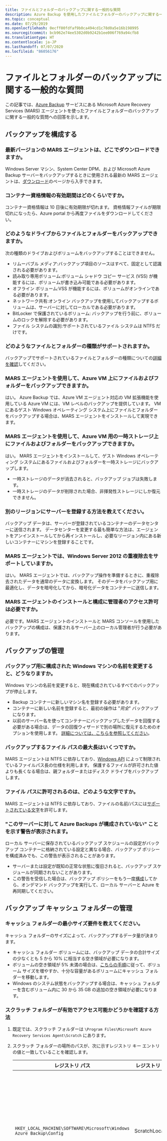 ```yaml
---
title: ファイルとフォルダーのバックアップに関する一般的な質問
description: Azure Backup を使用したファイルとフォルダーのバックアップに関する一般的な質問に対応します。
ms.topic: conceptual
ms.date: 07/29/2019
ms.openlocfilehash: 0ecff00fdfaf9b0ca494cd1c78d0a5e16b198995
ms.sourcegitcommit: bcb962e74ee5302d0b9242b1ee006f769a94cfb8
ms.translationtype: HT
ms.contentlocale: ja-JP
ms.lasthandoff: 07/07/2020
ms.locfileid: "86056176"
---
```

# <a name="common-questions-about-backing-up-files-and-folders"></a>ファイルとフォルダーのバックアップに関する一般的な質問

この記事では、[Azure Backup](backup-overview.md) サービスにある Microsoft Azure Recovery Services (MARS) エージェントを使ったファイルとフォルダーのバックアップに関する一般的な質問への回答を示します。

## <a name="configure-backups"></a>バックアップを構成する

### <a name="where-can-i-download-the-latest-version-of-the-mars-agent"></a>最新バージョンの MARS エージェントは、どこでダウンロードできますか。

Windows Server マシン、System Center DPM、および Microsoft Azure Backup サーバーをバックアップするときに使用される最新の MARS エージェントは、[ダウンロード](https://aka.ms/azurebackup_agent)のページから入手できます。

### <a name="how-long-are-vault-credentials-valid"></a>コンテナー資格情報の有効期間はどのくらいですか。

コンテナー資格情報は 10 日後に有効期限が切れます。 資格情報ファイルが期限切れになったら、Azure portal から再度ファイルをダウンロードしてください。

### <a name="from-what-drives-can-i-back-up-files-and-folders"></a>どのようなドライブからファイルとフォルダーをバックアップできますか。

次の種類のドライブおよびボリュームをバックアップすることはできません。

* リムーバブル メディア:バックアップ項目のソースはすべて、固定として認識される必要があります。
* 読み取り専用ボリューム:ボリューム シャドウ コピー サービス (VSS) が機能するには、ボリュームが書き込み可能である必要があります。
* オフライン ボリューム:VSS が機能するには、ボリュームがオンラインである必要があります。
* ネットワーク共有:オンライン バックアップを使用してバックアップするボリュームは、サーバーに対してローカルである必要があります。
* BitLocker で保護されているボリューム: バックアップを行う前に、ボリュームのロックを解除する必要があります。
* ファイル システムの識別:サポートされているファイル システムは NTFS だけです。

### <a name="what-file-and-folder-types-are-supported"></a>どのようなファイルとフォルダーの種類がサポートされますか。

バックアップでサポートされているファイルとフォルダーの種類についての[詳細を確認](backup-support-matrix-mars-agent.md#supported-file-types-for-backup)してください。

### <a name="can-i-use-the-mars-agent-to-back-up-files-and-folders-on-an-azure-vm"></a>MARS エージェントを使用して、Azure VM 上にファイルおよびフォルダーをバックアップできますか。  

はい。 Azure Backup では、Azure VM エージェント対応の VM 拡張機能を使用している Azure VM には、VM レベルのバックアップを提供しています。 VM にあるゲスト Windows オペレーティング システム上にファイルとフォルダーをバックアップする場合は、MARS エージェントをインストールして実現できます。

### <a name="can-i-use-the-mars-agent-to-back-up-files-and-folders-on-temporary-storage-for-the-azure-vm"></a>MARS エージェントを使用して、Azure VM 用の一時ストレージ上にファイルおよびフォルダーをバックアップできますか。

はい。 MARS エージェントをインストールして、ゲスト Windows オペレーティング システムにあるファイルおよびフォルダーを一時ストレージにバックアップします。

* 一時ストレージのデータが消去されると、バックアップ ジョブは失敗します。
* 一時ストレージのデータが削除された場合、非揮発性ストレージにしか復元できません。

### <a name="how-do-i-register-a-server-to-another-region"></a>別のリージョンにサーバーを登録する方法を教えてください。

バックアップ データは、サーバーが登録されているコンテナーのデータセンターに送信されます。 データセンターを変更する最も簡単な方法は、エージェントをアンインストールしてから再インストールし、必要なリージョン内にある新しいコンテナーにマシンを登録することです。

### <a name="does-the-mars-agent-support-windows-server-2012-deduplication"></a>MARS エージェントでは、Windows Server 2012 の重複除去をサポートしていますか。

はい。 MARS エージェントでは、バックアップ操作を準備するときに、重複除去されたデータを通常のデータに変換します。 そのデータをバックアップ用に最適化し、データを暗号化してから、暗号化データをコンテナーに送信します。

### <a name="do-i-need-administrator-permissions-to-install-and-configure-the-mars-agent"></a>MARS エージェントのインストールと構成に管理者のアクセス許可は必要ですか。

必要です。MARS エージェントのインストールと MARS コンソールを使用したバックアップの構成は、保護されるサーバー上のローカル管理者が行う必要があります。

## <a name="manage-backups"></a>バックアップの管理

### <a name="what-happens-if-i-rename-a-windows-machine-configured-for-backup"></a>バックアップ用に構成された Windows マシンの名前を変更すると、どうなりますか。

Windows マシンの名前を変更すると、現在構成されているすべてのバックアップが停止します。

* Backup コンテナーに新しいマシン名を登録する必要があります。
* コンテナーに新しい名前を登録すると、最初の操作は "*完全*" バックアップになります。
* 以前のサーバー名を使ってコンテナーにバックアップしたデータを回復する必要がある場合は、データの回復ウィザードで別の場所に復元するためのオプションを使用します。 [詳細については、こちらを参照してください](backup-azure-restore-windows-server.md#use-instant-restore-to-restore-data-to-an-alternate-machine)。

### <a name="what-is-the-maximum-file-path-length-for-backup"></a>バックアップするファイル パスの最大長はいくつですか。

MARS エージェントは NTFS に依存しており、[Windows API](/windows/desktop/FileIO/naming-a-file#fully-qualified-vs-relative-paths) によって制限されているファイルパス長の仕様を利用します。 保護するファイルが許可された値よりも長くなる場合は、親フォルダーまたはディスク ドライブをバックアップします。  

### <a name="what-characters-are-allowed-in-file-paths"></a>ファイル パスに許可されるのは、どのような文字ですか。

MARS エージェントは NTFS に依存しており、ファイルの名前/パスには[サポートされている文字](/windows/desktop/FileIO/naming-a-file#naming-conventions)を許可します。

### <a name="the-warning-azure-backups-have-not-been-configured-for-this-server-appears"></a>"このサーバーに対して Azure Backups が構成されていない" ことを示す警告が表示されます。

ローカル サーバーに保存されているバックアップ スケジュールの設定がバックアップ コンテナーに格納されている設定と異なる場合、バックアップ ポリシーを構成済みでも、この警告が表示されることがあります。

* サーバーまたは設定が既知の正常な状態に復旧されると、バックアップ スケジュールが同期されないことがあります。
* この警告を受信した場合は、バックアップ ポリシーをもう一度[構成](backup-azure-manage-windows-server.md)してから、オンデマンド バックアップを実行して、ローカル サーバーと Azure を再同期してください。

## <a name="manage-the-backup-cache-folder"></a>バックアップ キャッシュ フォルダーの管理

### <a name="whats-the-minimum-size-requirement-for-the-cache-folder"></a>キャッシュ フォルダーの最小サイズ要件を教えてください。

キャッシュ フォルダーのサイズによって、バックアップするデータ量が決まります。

* キャッシュ フォルダー ボリュームには、バックアップ データの合計サイズの少なくとも 5 から 10% に相当する空き領域が必要になります。
* ボリュームの空き領域が 5% 未満の場合は、[こちらの手順](#how-do-i-change-the-cache-location-for-the-mars-agent)に従って、ボリューム サイズを増やすか、十分な容量があるボリュームにキャッシュ フォルダーを移動します。
* Windows のシステム状態をバックアップする場合は、キャッシュ フォルダーを含むボリューム内に 30 から 35 GB の追加の空き領域が必要になります。

### <a name="how-to-check-if-scratch-folder-is-valid-and-accessible"></a>スクラッチ フォルダーが有効でアクセス可能かどうかを確認する方法

1. 既定では、スクラッチ フォルダーは `\Program Files\Microsoft Azure Recovery Services Agent\Scratch` にあります。
2. スクラッチ フォルダーの場所のパスが、次に示すレジストリ キー エントリの値と一致していることを確認します。

    | レジストリ パス | レジストリ キー | 値 |
    | --- | --- | --- |
    | `HKEY_LOCAL_MACHINE\SOFTWARE\Microsoft\Windows Azure Backup\Config` |ScratchLocation |*新しいキャッシュ フォルダーの場所* |
    | `HKEY_LOCAL_MACHINE\SOFTWARE\Microsoft\Windows Azure Backup\Config\CloudBackupProvider` |ScratchLocation |*新しいキャッシュ フォルダーの場所* |

### <a name="how-do-i-change-the-cache-location-for-the-mars-agent"></a>MARS エージェント用のキャッシュの場所を変更する方法を教えてください。

1. 管理者特権のコマンド プロンプトで次のコマンドを実行して、Backup エンジンを停止します。

    ```Net stop obengine```
2. システム状態のバックアップを構成している場合は、[ディスクの管理] を開き、`"CBSSBVol_<ID>"` という形式の名前を持つディスクをマウント解除します。
3. 既定では、スクラッチ フォルダーは `\Program Files\Microsoft Azure Recovery Services Agent\Scratch` にあります。
4. 十分な容量がある別のドライブに `\Scratch`フォルダー全体をコピーします。 コンテンツがコピーされ、移動されていないことを確認します。
5. 新しく移動されたスクラッチ フォルダーのパスを使って、次のレジストリ エントリを更新します。

    | レジストリ パス | レジストリ キー | 値 |
    | --- | --- | --- |
    | `HKEY_LOCAL_MACHINE\SOFTWARE\Microsoft\Windows Azure Backup\Config` |ScratchLocation |*新しいスクラッチ フォルダーの場所* |
    | `HKEY_LOCAL_MACHINE\SOFTWARE\Microsoft\Windows Azure Backup\Config\CloudBackupProvider` |ScratchLocation |*新しいスクラッチ フォルダーの場所* |

6. 管理者特権のコマンド プロンプトで、Backup エンジンを再開します。

    ```command
    Net stop obengine

    Net start obengine
    ```

7. オンデマンド バックアップを実行します。 新しい場所を使ってバックアップが正常に終了した後は、元のキャッシュ フォルダーを削除できます。

### <a name="where-should-the-cache-folder-be-located"></a>キャッシュ フォルダーはどこに配置する必要がありますか。

次の場所へのキャッシュ フォルダーの設定はお勧めしません。

* ネットワークの共有/リムーバブル メディア:キャッシュ フォルダーは、オンライン バックアップを使用したバックアップが必要なサーバーに対してローカルにする必要があります。 ネットワーク上の場所や USB ドライブなどのリムーバブル メディアはサポートされていません。
* オフライン ボリューム:キャッシュ フォルダーは、Azure Backup エージェントを使用したバックアップのために、オンラインにしておく必要があります

### <a name="are-there-any-attributes-of-the-cache-folder-that-arent-supported"></a>サポートされていないキャッシュ フォルダーの属性はありますか。

キャッシュ フォルダーでは、次の各属性またはそれらの組み合わせはサポートされていません。

* Encrypted
* 重複除去
* Compressed
* スパース
* 再解析ポイント

キャッシュ フォルダーとメタデータ VHD には Azure Backup エージェントに必要な属性はありません。

### <a name="is-there-a-way-to-adjust-the-amount-of-bandwidth-used-for-backup"></a>バックアップに使用される帯域幅の量を調整する方法はありますか。

はい。帯域幅とタイミングを調整するには、MARS エージェントにある **[プロパティの変更]** オプションを使用できます。 [詳細については、こちらを参照してください](backup-windows-with-mars-agent.md#enable-network-throttling)。

## <a name="restore"></a>復元

### <a name="manage"></a>管理する

#### <a name="can-i-recover-if-i-forgot-my-passphrase"></a>パスフレーズを忘れた場合、復旧できますか?

Azure Backup エージェントでは、バックアップしたデータを復元中に暗号化を解除するには、パスフレーズ (登録時に指定したもの) が必要です。 忘れたパスフレーズを処理するためのオプションを理解するには、以下のシナリオを確認してください。

| 元のコンピューター <br> " *(バックアップが作成されているソース マシン)* " | Passphrase | 利用可能なオプション |
| --- | --- | --- |
| 利用可能 |忘れた |バックアップが作成されている元のコンピューターが利用可能であり、同じ Recovery Services コンテナーにまだ登録されている場合は、次の[手順](https://docs.microsoft.com/azure/backup/backup-azure-manage-mars#re-generate-passphrase)に従って、パスフレーズを再生成することができます。  |
| 忘れた |忘れた |データを復旧できないか、データを利用できません。 |

次の条件を考慮してください。

* エージェントをアンインストールして、元の同じコンピューターに再登録する場合は、次のようになります。
  * "*同じパスフレーズ*" を使用すると、バックアップしたデータを復元することができます。
  * "*異なるパスフレーズ*" を使用すると、バックアップしたデータを復元することができません。
* "*別のコンピューター*" にエージェントをインストールする場合は、次のようになります。
  * "*同じパスフレーズ*" (元のコンピューターで使用していたもの) を使用すると、バックアップしたデータを復元することができます。
  * "*異なるパスフレーズ*" を使用すると、バックアップしたデータを復元することができません。
* 元のコンピューターが破損して、MARS コンソールからパスフレーズを再生成することができないものの、MARS エージェントによって使用される元のスクラッチ フォルダーを復元したり、アクセスしたりすることができる場合は、パスワードを忘れた場合に復元することができる可能性があります。 さらにヘルプが必要な場合は、カスタマー サポートにお問い合わせください。

#### <a name="how-do-i-recover-if-i-lost-my-original-machine-where-backups-were-taken"></a>バックアップが作成されている元のコンピューターを紛失した場合、復旧するにはどうすればよいですか?

元のコンピューターと同じパスフレーズ (登録時に指定したもの) がある場合は、バックアップされたデータを別のコンピューターに復元できます。 復元オプションを理解するには、以下のシナリオを確認してください。

| 元のコンピューター | Passphrase | 利用可能なオプション |
| --- | --- | --- |
| 紛失 |利用可能 |元のコンピューターの登録時に指定したものと同じパスフレーズを持つ別のコンピューターに、MARS エージェントをインストールして登録することができます。 **[復旧オプション]**  >  **[別の場所]** を選択して、復元を実行します。 詳細については、[こちらの記事](https://docs.microsoft.com/azure/backup/backup-azure-restore-windows-server#use-instant-restore-to-restore-data-to-an-alternate-machine)を参照してください。
| 忘れた |忘れた |データを復旧できないか、データを利用できません。 |

### <a name="my-backup-jobs-have-been-failing-or-not-running-for-a-long-time-im-past-the-retention-period-can-i-still-restore"></a>バックアップジョブが失敗したか、長時間実行されていません。 保有期間を過ぎています。 引き続き復元できますか?

安全性対策として、Azure Backup では、保有期間が過ぎていても、最後の回復ポイントが保持されます。 バックアップが再開され、新しい回復ポイントが使用できるようになると、指定した保有期間に従って古い回復ポイントが削除されます。

### <a name="what-happens-if-i-cancel-an-ongoing-restore-job"></a>進行中の復元ジョブをキャンセルした場合、どうなりますか。

進行中の復元ジョブがキャンセルされると、復元プロセスが停止します。 すべてのファイルがキャンセル前の状態に復元され、ロールバックされずに、構成された宛先 (元の場所または別の場所) に保持されます。

### <a name="does-the-mars-agent-back-up-and-restore-acls-set-on-files-folders-and-volumes"></a>MARS エージェントでは、ファイル、フォルダー、ボリュームに設定された ACL のバックアップと復元は行われますか?

* MARS エージェントでは、ファイル、フォルダー、ボリュームに設定された ACL のバックアップが行われます。
* ボリューム復元の復旧オプションについては、MARS エージェントでは、復旧中のファイルまたはフォルダーへの ACL アクセス許可の復元をスキップするオプションが用意されています。
* 個々のファイルやフォルダーの復旧オプションについては、MARS エージェントでは、ACL アクセス許可を使用して復元が行われます (ACL 復元をスキップするオプションはありません)。

## <a name="next-steps"></a>次のステップ

Windows マシンのバックアップ方法を[確認してください](tutorial-backup-windows-server-to-azure.md)。
